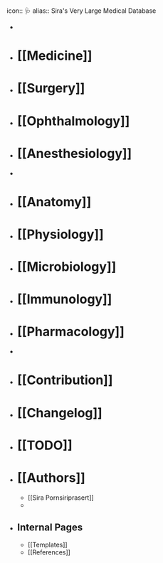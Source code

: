 icon:: 🩺
alias:: Sira's Very Large Medical Database

-
- # [[Medicine]]
- # [[Surgery]]
- # [[Ophthalmology]]
- # [[Anesthesiology]]
-
- # [[Anatomy]]
- # [[Physiology]]
- # [[Microbiology]]
- # [[Immunology]]
- # [[Pharmacology]]
-
- # [[Contribution]]
- # [[Changelog]]
- # [[TODO]]
- # [[Authors]]
	- [[Sira Pornsiriprasert]]
	-
- ## Internal Pages
	- [[Templates]]
	- [[References]]